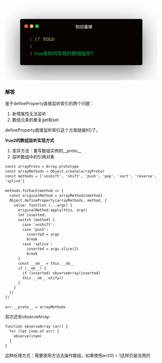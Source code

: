 
![题目](2.jpeg)


### 解答
鉴于defineProperty直接监听索引的两个问题：
1. 新增属性无法监听
2. 数组元素的重复get和set   

defineProperty直接监听索引这个方案就被KO了。   

**Vue2的数组监听实现方式**
1. 变异方法：重写数组实例的__proto__
2. 监听数组中的引用对象   

```
const arrayProto = Array.prototype
const arrayMethods = Object.create(arrayProto)
const methods = ['unshift', 'shift', 'push', 'pop', 'sort', 'reverse', 'splice']

methods.forEach(method => {
  const originalMethod = arrayMethods[method]
  Object.defineProperty(arrayMethods, method, {
    value: function (...args) {
      originalMethod.apply(this, args)
      let inserted;
      switch (method) {
        case 'unshift':
        case 'push':
          inserted = args
          break
        case 'splice':
          inserted = args.slice(2)
          break
      }
      const __ob__ = this.__ob__
      if (__ob__) {
        if (inserted) observeArray(inserted)
        this.__ob__.otify()
      }
    }
  })
})

arr.__proto__ = arrayMethods
```   

其次还有observeArray:   
```
function observeArray (arr) {
  for (let item of arr) {
    observe(item)
  }
}
```   

这种处理方式：需要使用方法去操作数组，如果使用arr[0] = 1这样仍是没用的